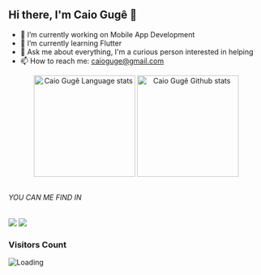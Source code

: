 ## Hi there, I'm Caio Gugê 👋

- 🔭 I’m currently working on Mobile App Development
- 🌱 I’m currently learning Flutter
- 💬 Ask me about everything, I'm a curious person interested in helping
- 📫 How to reach me: caioguge@gmail.com

<!-- Dark Mode -->
<div align="center"> 

<img height=200 src="https://github-readme-stats-git-masterrstaa-rickstaa.vercel.app/api/top-langs/?username=caioguge&layout=compact&langs_count=10&hide_border=true&include_orgs=true&theme=dark&bg_color=000000#gh-dark-mode-only" alt="Caio Gugê Language stats" />

<img height=200 src="https://github-readme-stats-git-masterrstaa-rickstaa.vercel.app/api?username=caioguge&show_icons=true&count_private=true&line_height=28&hide_border=true&card_width=400&include_all_commits=true&include_orgs=true&exclude_repo=github-readme-stats&theme=dark&bg_color=000000#gh-dark-mode-only" alt="Caio Gugê Github stats" />

</div>

##

###### YOU CAN ME FIND IN

<div>
 <a href="https://www.linkedin.com/in/caioguge/" target="_blank"><img src="https://img.shields.io/badge/-LinkedIn-%230077B5?style=for-the-badge&logo=linkedin&logoColor=white"></a> 
  <a href = "mailto:caioguge@gmail.com" target="_blank"><img src="https://img.shields.io/badge/-Gmail-%23333?style=for-the-badge&logo=gmail&logoColor=white" ></a>
</div>

### Visitors Count
<img align="left" src = "https://profile-counter.glitch.me/caioguge/count.svg" alt ="Loading">
